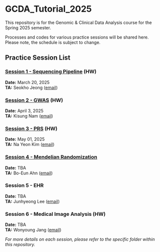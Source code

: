 # GCDA_Tutorial_2025

This repository is for the Genomic & Clinical Data Analysis course for the Spring 2025 semester. 

Processes and codes for various practice sessions will be shared here. Please note, the schedule is subject to change.

## Practice Session List
### [Session 1 - Sequencing Pipeline](Session1_Sequencing.md) (HW)
**Date:** March 20, 2025  
**TA:** Seokho Jeong ([email](mailto:seokho92@snu.ac.kr))

### [Session 2 - GWAS](Session2_GWAS.md) (HW)
**Date:** April 3, 2025  
**TA:** Kisung Nam ([email](mailto:kisung.nam@snu.ac.kr))

### [Session 3 - PRS](Session3_PRS.md)  (HW)
**Date:** May 01, 2025  
**TA:** Na Yeon Kim ([email](mailto:nayeonkim1@snu.ac.kr))

### [Session 4 - Mendelian Randomization](Session4_Mendelian_Randomization.Md)
**Date:** TBA   
**TA:** Bo-Eun Ahn ([email](mailto:ahnbo@snu.ac.kr))

### Session 5 - EHR
**Date:** TBA   
**TA:** Junhyeong Lee ([email](mailto:lrainsoul@snu.ac.kr))

### Session 6 - Medical Image Analysis  (HW)
**Date:** TBA   
**TA:** Wonyoung Jang ([email](mailto:jwy4888@snu.ac.kr))

*For more details on each session, please refer to the specific folder within this repository.*

